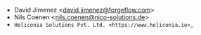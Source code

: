 - David Jimenez \<<david.jimenez@forgeflow.com>\>
- Nils Coenen \<<nils.coenen@nico-solutions.de>\>
- `Heliconia Solutions Pvt. Ltd. <https://www.heliconia.io>`_
